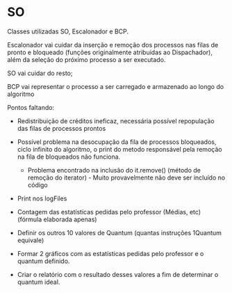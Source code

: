 # SO

Classes utilizadas SO, Escalonador e BCP.

Escalonador vai cuidar da inserção e remoção dos processos nas filas de pronto e bloqueado (funções originalmente atribuídas ao Dispachador), além da seleção do próximo processo a ser executado.

SO vai cuidar do resto;

BCP vai representar o processo a ser carregado e armazenado ao longo do algoritmo

Pontos faltando:
  - Redistribuição de créditos ineficaz, necessária possível repopulação das filas de processos prontos
  - Possível problema na desocupação da fila de processos bloqueados, ciclo infinito do algoritmo, o print do metodo responsável pela
    remoção na fila de bloqueados não funciona.
    - Problema encontrado na inclusão do it.remove() (método de remoção do iterator) - Muito provavelmente não deve ser incluído no código
  
  - Print nos logFiles
  - Contagem das estatísticas pedidas pelo professor (Médias, etc) (fórmula elaborada apenas)
  - Definir os outros 10 valores de Quantum (quantas instruções 1Quantum equivale)
  - Formar 2 gráficos com as estatísticas pedidas pelo professor e o quantum definido.
  - Criar o relatório com o resultado desses valores a fim de determinar o quantum ideal.
